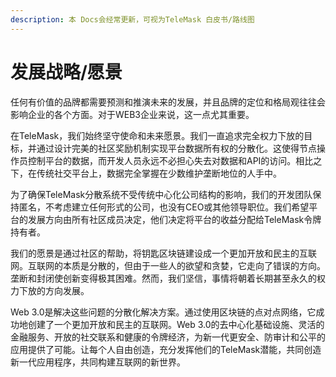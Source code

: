 ```yaml
---
description: 本 Docs会经常更新，可视为TeleMask 白皮书/路线图
---
```


# 发展战略/愿景

任何有价值的品牌都需要预测和推演未来的发展，并且品牌的定位和格局观往往会影响企业的各个方面。对于WEB3企业来说，这一点尤其重要。



在TeleMask，我们始终坚守使命和未来愿景。我们一直追求完全权力下放的目标，并通过设计完美的社区奖励机制实现平台数据所有权的分散化。这使得节点操作员控制平台的数据，而开发人员永远不必担心失去对数据和API的访问。相比之下，在传统社交平台上，数据完全掌握在少数维护垄断地位的人手中。



为了确保TeleMask分散系统不受传统中心化公司结构的影响，我们的开发团队保持匿名，不考虑建立任何形式的公司，也没有CEO或其他领导职位。我们希望平台的发展方向由所有社区成员决定，他们决定将平台的收益分配给TeleMask令牌持有者。



我们的愿景是通过社区的帮助，将钥匙区块链建设成一个更加开放和民主的互联网。互联网的本质是分散的，但由于一些人的欲望和贪婪，它走向了错误的方向。垄断和封闭使创新变得极其困难。然而，我们坚信，事情将朝着长期甚至永久的权力下放的方向发展。



Web 3.0是解决这些问题的分散化解决方案。通过使用区块链的点对点网络，它成功地创建了一个更加开放和民主的互联网。Web 3.0的去中心化基础设施、灵活的金融服务、开放的社交联系和健康的令牌经济，为新一代更安全、防审计和公平的应用提供了可能。让每个人自由创造，充分发挥他们的TeleMask潜能，共同创造新一代应用程序，共同构建互联网的新世界。



&#x20;

&#x20;

